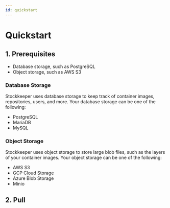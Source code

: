 ```yaml
---
id: quickstart
---
```

# Quickstart

## 1. Prerequisites

* Database storage, such as PostgreSQL
* Object storage, such as AWS S3

### Database Storage

Stockkeeper uses database storage to keep track of container images, repositories, users, and more. Your database storage can be one of the following:

* PostgreSQL
* MariaDB
* MySQL

### Object Storage

Stockkeeper uses object storage to store large blob files, such as the layers of your container images. Your object storage can be one of the following:

* AWS S3
* GCP Cloud Storage
* Azure Blob Storage
* Minio

## 2. Pull 
